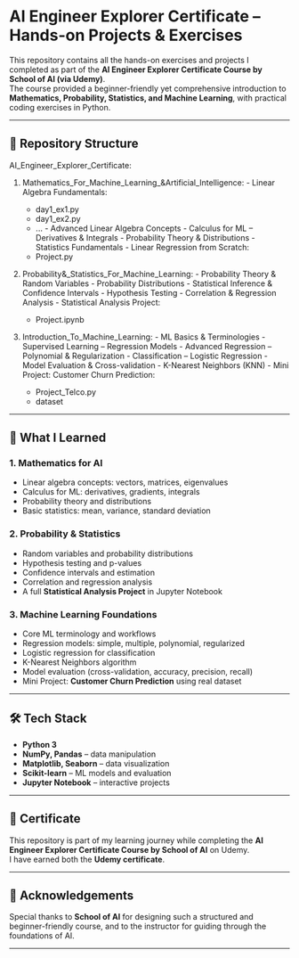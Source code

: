 # AI Engineer Explorer Certificate – Hands-on Projects & Exercises

This repository contains all the hands-on exercises and projects I completed as part of the **AI Engineer Explorer Certificate Course by School of AI (via Udemy)**.  
The course provided a beginner-friendly yet comprehensive introduction to **Mathematics, Probability, Statistics, and Machine Learning**, with practical coding exercises in Python.

---

## 📂 Repository Structure
AI_Engineer_Explorer_Certificate:
  01. Mathematics_For_Machine_Learning_&Artificial_Intelligence:
    - Linear Algebra Fundamentals:
        - day1_ex1.py
        - day1_ex2.py
        - ...
    - Advanced Linear Algebra Concepts
    - Calculus for ML – Derivatives & Integrals
    - Probability Theory & Distributions
    - Statistics Fundamentals
    - Linear Regression from Scratch:
        - Project.py

  02. Probability&_Statistics_For_Machine_Learning:
    - Probability Theory & Random Variables
    - Probability Distributions
    - Statistical Inference & Confidence Intervals
    - Hypothesis Testing
    - Correlation & Regression Analysis
    - Statistical Analysis Project:
        - Project.ipynb

  03. Introduction_To_Machine_Learning:
    - ML Basics & Terminologies
    - Supervised Learning – Regression Models
    - Advanced Regression – Polynomial & Regularization
    - Classification – Logistic Regression
    - Model Evaluation & Cross-validation
    - K-Nearest Neighbors (KNN)
    - Mini Project: Customer Churn Prediction:
        - Project_Telco.py
        - dataset

---

## 📘 What I Learned

### 1. Mathematics for AI
- Linear algebra concepts: vectors, matrices, eigenvalues
- Calculus for ML: derivatives, gradients, integrals
- Probability theory and distributions
- Basic statistics: mean, variance, standard deviation

### 2. Probability & Statistics
- Random variables and probability distributions
- Hypothesis testing and p-values
- Confidence intervals and estimation
- Correlation and regression analysis
- A full **Statistical Analysis Project** in Jupyter Notebook

### 3. Machine Learning Foundations
- Core ML terminology and workflows
- Regression models: simple, multiple, polynomial, regularized
- Logistic regression for classification
- K-Nearest Neighbors algorithm
- Model evaluation (cross-validation, accuracy, precision, recall)
- Mini Project: **Customer Churn Prediction** using real dataset

---

## 🛠️ Tech Stack
- **Python 3**
- **NumPy, Pandas** – data manipulation
- **Matplotlib, Seaborn** – data visualization
- **Scikit-learn** – ML models and evaluation
- **Jupyter Notebook** – interactive projects

---

## 📜 Certificate
This repository is part of my learning journey while completing the **AI Engineer Explorer Certificate Course by School of AI** on Udemy.  
I have earned both the **Udemy certificate**.

---

## 🙌 Acknowledgements
Special thanks to **School of AI** for designing such a structured and beginner-friendly course, and to the instructor for guiding through the foundations of AI.

---
